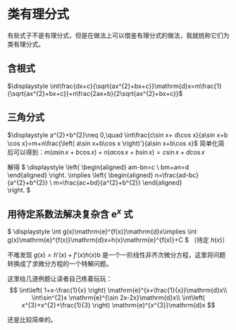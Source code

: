 # 类有理分式
有些式子不是有理分式，但是在做法上可以借鉴有理分式的做法，我就统称它们为类有理分式。
## 含根式
$\displaystyle \int\frac{dx+c}{\sqrt{ax^{2}+bx+c}}\mathrm{d}x=m\frac{1}{\sqrt{ax^{2}+bx+c}}+n\frac{2ax+b}{2\sqrt{ax^{2}+bx+c}}$
## 三角分式
$\displaystyle a^{2}+b^{2}\neq 0,\quad \int\frac{c\sin x+ d\cos x}{a\sin x+b \cos x}=m+n\frac{\left( a\sin x+b\cos x \right)'}{a\sin x+b\cos x}$
简单化简后可以得到：$m(a\sin x+b\cos x)+n(a\cos x+b\sin x)=c\sin x+d\cos x$

解得 
$
\displaystyle 
\left\{
\begin{aligned}
am-bn=c \\
bm+an=d
\end{aligned}
\right.
\implies
\left\{
\begin{aligned}
n=\frac{ad-bc}{a^{2}+b^{2}} \\
m=\frac{ac+bd}{a^{2}+b^{2}}
\end{aligned}    
\right.
$

## 用待定系数法解决复杂含 $\mathrm{e}^{x}$ 式
$
\displaystyle \int g(x)\mathrm{e}^{f(x)}\mathrm{d}x\implies \int g(x)\mathrm{e}^{f(x)}\mathrm{d}x=h(x)\mathrm{e}^{f(x)}+C
$ （待定 $h(x)$） 

不难发现 $g(x)=h'(x)+f'(x)h(x)$b 是一个一阶线性非齐次微分方程，这里将问题转换成了求微分方程的一个特解问题。

这里给几道例题让读者自己练着玩玩： 
$$
\int\left( 1+x-\frac{1}{x} \right) \mathrm{e}^{x+\frac{1}{x}}\mathrm{d}x\\
\int\sin^{2}x \mathrm{e}^{\sin 2x-2x}\mathrm{d}x\\
\int\left( x^{3}+x^{2}+\frac{1}{3} \right) \mathrm{e}^{x^{3}}\mathrm{d}x
$$

还是比较简单的。


